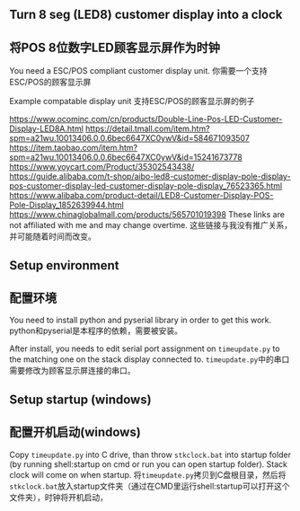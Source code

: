 ## Turn 8 seg (LED8) customer display into a clock
## 将POS 8位数字LED顾客显示屏作为时钟
You need a ESC/POS compliant customer display unit.
你需要一个支持ESC/POS的顾客显示屏

Example compatable display unit
支持ESC/POS的顾客显示屏的例子

https://www.ocominc.com/cn/products/Double-Line-Pos-LED-Customer-Display-LED8A.html
https://detail.tmall.com/item.htm?spm=a21wu.10013406.0.0.6bec6647XC0ywV&id=584671093507
https://item.taobao.com/item.htm?spm=a21wu.10013406.0.0.6bec6647XC0ywV&id=15241673778
https://www.yoycart.com/Product/35302543438/
https://guide.alibaba.com/t-shop/aibo-led8-customer-display-pole-display-pos-customer-display-led-customer-display-pole-display_76523365.html
https://www.alibaba.com/product-detail/LED8-Customer-Display-POS-Pole-Display_1852639944.html
https://www.chinaglobalmall.com/products/565701019398
These links are not affiliated with me and may change overtime.
这些链接与我没有推广关系，并可能随着时间而改变。

## Setup environment
## 配置环境
You need to install python and pyserial library in order to get this work.
python和pyserial是本程序的依赖，需要被安装。

After install, you needs to edit serial port assignment on ```timeupdate.py``` to the matching one on the stack display connected to. 
 ```timeupdate.py```中的串口需要修改为顾客显示屏连接的串口。
 
 ## Setup startup (windows)
 ## 配置开机启动(windows)
 Copy  ```timeupdate.py``` into C drive, than throw ```stkclock.bat``` into startup folder (by running shell:startup on cmd or run you can open startup folder). Stack clock will come on when startup. 
 将```timeupdate.py```拷贝到C盘根目录，然后将```stkclock.bat```放入startup文件夹（通过在CMD里运行shell:startup可以打开这个文件夹），时钟将开机启动，
